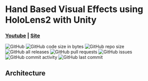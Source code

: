 # Hand Based Visual Effects using HoloLens2 with Unity

### [Youtube]() | [Site](https://realtimevfx.com/u/bumsookim/summary)

![GitHub](https://img.shields.io/github/license/gh-BumsooKim/Hand-Based-VFX-HoloLens2)
![GitHub code size in bytes](https://img.shields.io/github/languages/code-size/gh-BumsooKim/Hand-Based-VFX-HoloLens2)
![GitHub repo size](https://img.shields.io/github/repo-size/gh-BumsooKim/Hand-Based-VFX-HoloLens2)
![GitHub all releases](https://img.shields.io/github/downloads/gh-BumsooKim/Hand-Based-VFX-HoloLens2/total)
![GitHub pull requests](https://img.shields.io/github/issues-pr/gh-BumsooKim/Hand-Based-VFX-HoloLens2)
![GitHub issues](https://img.shields.io/github/issues/gh-BumsooKim/Hand-Based-VFX-HoloLens2)
![GitHub commit activity](https://img.shields.io/github/commit-activity/m/gh-BumsooKim/Hand-Based-VFX-HoloLens2)
![GitHub last commit](https://img.shields.io/github/last-commit/gh-BumsooKim/Hand-Based-VFX-HoloLens2)

## Architecture



<!--
## Applications
-->
